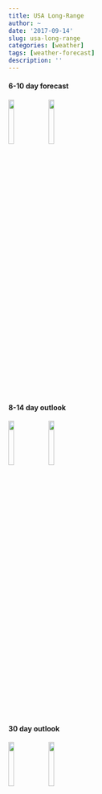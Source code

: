 ```yaml
---
title: USA Long-Range
author: ~
date: '2017-09-14'
slug: usa-long-range
categories: [weather]
tags: [weather-forecast]
description: ''
---
```


<html>
  <head>
    <meta charset="utf-8">
    <title>long range forecast summary</title>

  </head>
  <body>
    <h4>6-10 day forecast</h4>
    <img src="http://www.cpc.ncep.noaa.gov/products/predictions/610day/610temp.new.gif" width="15%">
    <img src="http://www.cpc.ncep.noaa.gov/products/predictions/610day/610prcp.new.gif" width="15%">
    <br>
    <h4>8-14 day outlook</h4>
    <img src="http://www.cpc.ncep.noaa.gov/products/predictions/814day/814temp.new.gif" width="15%">
    <img src="http://www.cpc.ncep.noaa.gov/products/predictions/814day/814prcp.new.gif" width="15%">
    <br>
    <h4>30 day outlook</h4>
    <img src="http://www.cpc.ncep.noaa.gov/products/predictions/30day/off14_temp.gif" width="15%">
    <img src="http://www.cpc.ncep.noaa.gov/products/predictions/30day/off14_prcp.gif" width="15%">
  </body>
</html>

